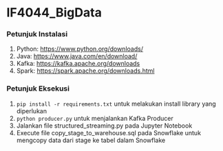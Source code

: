 # IF4044_BigData

### Petunjuk Instalasi

1. Python: https://www.python.org/downloads/
2. Java: https://www.java.com/en/download/
3. Kafka: https://kafka.apache.org/downloads
4. Spark: https://spark.apache.org/downloads.html

### Petunjuk Eksekusi

1. `pip install -r requirements.txt` untuk melakukan install library yang diperlukan
2. `python producer.py` untuk menjalankan Kafka Producer
3. Jalankan file structured_streaming.py pada Jupyter Notebook
4. Execute file copy_stage_to_warehouse.sql pada Snowflake untuk mengcopy data dari stage ke tabel dalam Snowflake